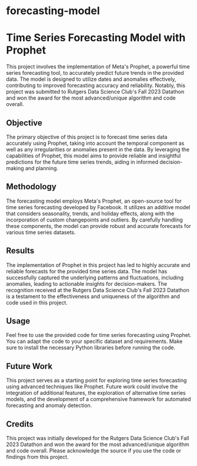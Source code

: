 # forecasting-model
# Time Series Forecasting Model with Prophet

This project involves the implementation of Meta's Prophet, a powerful time series forecasting tool, to accurately predict future trends in the provided data. The model is designed to utilize dates and anomalies effectively, contributing to improved forecasting accuracy and reliability. Notably, this project was submitted to Rutgers Data Science Club's Fall 2023 Datathon and won the award for the most advanced/unique algorithm and code overall.

## Objective
The primary objective of this project is to forecast time series data accurately using Prophet, taking into account the temporal component as well as any irregularities or anomalies present in the data. By leveraging the capabilities of Prophet, this model aims to provide reliable and insightful predictions for the future time series trends, aiding in informed decision-making and planning.

## Methodology
The forecasting model employs Meta's Prophet, an open-source tool for time series forecasting developed by Facebook. It utilizes an additive model that considers seasonality, trends, and holiday effects, along with the incorporation of custom changepoints and outliers. By carefully handling these components, the model can provide robust and accurate forecasts for various time series datasets.

## Results
The implementation of Prophet in this project has led to highly accurate and reliable forecasts for the provided time series data. The model has successfully captured the underlying patterns and fluctuations, including anomalies, leading to actionable insights for decision-makers. The recognition received at the Rutgers Data Science Club's Fall 2023 Datathon is a testament to the effectiveness and uniqueness of the algorithm and code used in this project.

## Usage
Feel free to use the provided code for time series forecasting using Prophet. You can adapt the code to your specific dataset and requirements. Make sure to install the necessary Python libraries before running the code.

## Future Work
This project serves as a starting point for exploring time series forecasting using advanced techniques like Prophet. Future work could involve the integration of additional features, the exploration of alternative time series models, and the development of a comprehensive framework for automated forecasting and anomaly detection.

## Credits
This project was initially developed for the Rutgers Data Science Club's Fall 2023 Datathon and won the award for the most advanced/unique algorithm and code overall. Please acknowledge the source if you use the code or findings from this project.

